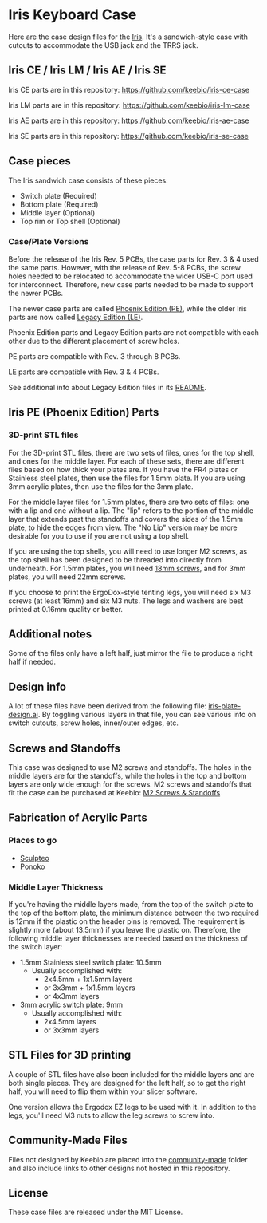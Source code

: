 Iris Keyboard Case
==================

Here are the case design files for the [Iris](https://keeb.io/products/iris-keyboard-split-ergonomic-keyboard). It's a sandwich-style case with cutouts to accommodate the USB jack and the TRRS jack.


## Iris CE / Iris LM / Iris AE / Iris SE

Iris CE parts are in this repository: https://github.com/keebio/iris-ce-case

Iris LM parts are in this repository: https://github.com/keebio/iris-lm-case

Iris AE parts are in this repository: https://github.com/keebio/iris-ae-case

Iris SE parts are in this repository: https://github.com/keebio/iris-se-case

Case pieces
-----------

The Iris sandwich case consists of these pieces:

- Switch plate (Required)
- Bottom plate (Required)
- Middle layer (Optional)
- Top rim or Top shell (Optional)

### Case/Plate Versions

Before the release of the Iris Rev. 5 PCBs, the case parts for Rev. 3 & 4 used the same parts. However, with the release of Rev. 5-8 PCBs, the screw holes needed to be relocated to accommodate the wider USB-C port used for interconnect. Therefore, new case parts needed to be made to support the newer PCBs.

The newer case parts are called [Phoenix Edition (PE)](phoenix-edition-PE/), while the older Iris parts are now called [Legacy Edition (LE)](legacy-edition-LE).

Phoenix Edition parts and Legacy Edition parts are not compatible with each other due to the different placement of screw holes.

PE parts are compatible with Rev. 3 through 8 PCBs.

LE parts are compatible with Rev. 3 & 4 PCBs.

See additional info about Legacy Edition files in its [README](legacy-edition-LE/README.md).

Iris PE (Phoenix Edition) Parts
-------------------------------
### 3D-print STL files

For the 3D-print STL files, there are two sets of files, ones for the top shell, and ones for the middle layer. For each of these sets, there are different files based on how thick your plates are. If you have the FR4 plates or Stainless steel plates, then use the files for 1.5mm plate. If you are using 3mm acrylic plates, then use the files for the 3mm plate.

For the middle layer files for 1.5mm plates, there are two sets of files: one with a lip and one without a lip. The "lip" refers to the portion of the middle layer that extends past the standoffs and covers the sides of the 1.5mm plate, to hide the edges from view. The "No Lip" version may be more desirable for you to use if you are not using a top shell.

If you are using the top shells, you will need to use longer M2 screws, as the top shell has been designed to be threaded into directly from underneath. For 1.5mm plates, you will need [18mm screws](https://keeb.io/products/m2-screws-and-standoffs), and for 3mm plates, you will need 22mm screws.

If you choose to print the ErgoDox-style tenting legs, you will need six M3 screws (at least 16mm) and six M3 nuts. The legs and washers are best printed at 0.16mm quality or better.

Additional notes
----------------

Some of the files only have a left half, just mirror the file to produce a right half if needed.

Design info
-----------

A lot of these files have been derived from the following file: [iris-plate-design.ai](references/iris-plate-design.ai). By toggling various layers in that file, you can see various info on switch cutouts, screw holes, inner/outer edges, etc.

Screws and Standoffs
--------------------

This case was designed to use M2 screws and standoffs. The holes in the middle layers are for the standoffs, while the holes in the top and bottom layers are only wide enough for the screws. M2 screws and standoffs that fit the case can be purchased at Keebio: [M2 Screws & Standoffs](https://keeb.io/products/m2-screws-and-standoffs)

Fabrication of Acrylic Parts
----------------------------

### Places to go

- [Sculpteo](https://www.sculpteo.com)
- [Ponoko](https://www.ponoko.com)

### Middle Layer Thickness
If you're having the middle layers made, from the top of the switch plate to the top of the bottom plate, the minimum distance between the two required is 12mm if the plastic on the header pins is removed. The requirement is slightly more (about 13.5mm) if you leave the plastic on. Therefore, the following middle layer thicknesses are needed based on the thickness of the switch layer:

- 1.5mm Stainless steel switch plate: 10.5mm
    - Usually accomplished with:
        - 2x4.5mm + 1x1.5mm layers
        - or 3x3mm + 1x1.5mm layers
        - or 4x3mm layers
- 3mm acrylic switch plate: 9mm
    - Usually accomplished with:
        - 2x4.5mm layers
        - or 3x3mm layers

STL Files for 3D printing
-------------------------
A couple of STL files have also been included for the middle layers and are both single pieces. They are designed for the left half, so to get the right half, you will need to flip them within your slicer software.

One version allows the Ergodox EZ legs to be used with it. In addition to the legs, you'll need M3 nuts to allow the leg screws to screw into.

Community-Made Files
--------------------
Files not designed by Keebio are placed into the [community-made](community-made/) folder and also include links to other designs not hosted in this repository.

License
-------
These case files are released under the MIT License.
